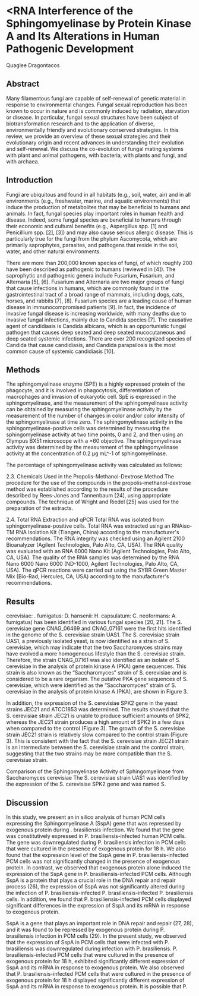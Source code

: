 # <RNA Interference of the Sphingomyelinase by Protein Kinase A and Its Alterations in Human Pathogenic Development
Quaglee Dragontacos


## Abstract
Many filamentous fungi are capable of self-renewal of genetic material in response to environmental changes. Fungal sexual reproduction has been known to occur in nature and is commonly induced by radiation, starvation or disease. In particular, fungal sexual structures have been subject of biotransformation research and to the application of diverse, environmentally friendly and evolutionary conserved strategies. In this review, we provide an overview of these sexual strategies and their evolutionary origin and recent advances in understanding their evolution and self-renewal. We discuss the co-evolution of fungal mating systems with plant and animal pathogens, with bacteria, with plants and fungi, and with archaea.


## Introduction
Fungi are ubiquitous and found in all habitats (e.g., soil, water, air) and in all environments (e.g., freshwater, marine, and aquatic environments) that induce the production of metabolites that may be beneficial to humans and animals. In fact, fungal species play important roles in human health and disease. Indeed, some fungal species are beneficial to humans through their economic and cultural benefits (e.g., Aspergillus spp. [1] and Penicillium spp. [2], [3]) and may also cause serious allergic disease. This is particularly true for the fungi from the phylum Ascomycota, which are primarily saprophytes, parasites, and pathogens that reside in the soil, water, and other natural environments.

There are more than 200,000 known species of fungi, of which roughly 200 have been described as pathogenic to humans (reviewed in [4]). The saprophytic and pathogenic genera include Fusarium, Fusarium, and Alternaria [5], [6]. Fusarium and Alternaria are two major groups of fungi that cause infections in humans, which are commonly found in the gastrointestinal tract of a broad range of mammals, including dogs, cats, horses, and rabbits [7], [8]. Fusarium species are a leading cause of human disease in immunocompromised patients [9]. In fact, the incidence of invasive fungal disease is increasing worldwide, with many deaths due to invasive fungal infections, mainly due to Candida species [7]. The causative agent of candidiasis is Candida albicans, which is an opportunistic fungal pathogen that causes deep seated and deep seated mucocutaneous and deep seated systemic infections. There are over 200 recognized species of Candida that cause candidiasis, and Candida parapsilosis is the most common cause of systemic candidiasis [10].


## Methods
The sphingomyelinase enzyme (SPE) is a highly expressed protein of the phagocyte, and it is involved in phagocytosis, differentiation of macrophages and invasion of eukaryotic cell. SpE is expressed in the sphingomyelinase, and the measurement of the sphingomyelinase activity can be obtained by measuring the sphingomyelinase activity by the measurement of the number of changes in color and/or color intensity of the sphingomyelinase at time zero. The sphingomyelinase activity in the sphingomyelinase-positive cells was determined by measuring the sphingomyelinase activity at two time points, 0 and 2, and then using an Olympus BX51 microscope with a ×60 objective. The sphingomyelinase activity was determined by the measurement of the sphingomyelinase activity at the concentration of 0.2 µg mL^-1 of sphingomyelinase.

The percentage of sphingomyelinase activity was calculated as follows:

2.3. Chemicals Used in the Propolis-Methanol-Dextrose Method
The procedure for the use of the compounds in the propolis-methanol-dextrose method was established according to the results of the procedure described by Rees-Jones and Tannenbaum [24], using appropriate compounds. The technique of Wright and Riedel [25] was used for the preparation of the extracts.

2.4. Total RNA Extraction and qPCR
Total RNA was isolated from sphingomyelinase-positive cells. Total RNA was extracted using an RNAiso-TM RNA Isolation Kit (Tiangen, China) according to the manufacturer's recommendations. The RNA integrity was checked using an Agilent 2100 Bioanalyzer (Agilent Technologies, Palo Alto, CA, USA). The RNA quality was evaluated with an RNA 6000 Nano Kit (Agilent Technologies, Palo Alto, CA, USA). The quality of the RNA samples was determined by the RNA Nano 6000 Nano 6000 (ND-1000, Agilent Technologies, Palo Alto, CA, USA). The qPCR reactions were carried out using the SYBR Green Master Mix (Bio-Rad, Hercules, CA, USA) according to the manufacturer's recommendations.


## Results
cerevisiae: . fumigatus: D. hansenii: H. capsulatum: C. neoformans: A. fumigatus) has been identified in various fungal species [20, 21]. The S. cerevisiae gene CNAG_06469 and CNAG_07161 were the first hits identified in the genome of the S. cerevisiae strain UAS1. The S. cerevisiae strain UAS1, a previously isolated yeast, is now identified as a strain of S. cerevisiae, which may indicate that the two Saccharomyces strains may have evolved a more homogeneous lifestyle than the S. cerevisiae strain. Therefore, the strain CNAG_07161 was also identified as an isolate of S. cerevisiae in the analysis of protein kinase A (PKA) gene sequences. This strain is also known as the “Saccharomyces” strain of S. cerevisiae and is considered to be a rare organism. The putative PKA gene sequences of S. cerevisiae, which were identified as the “Saccharomyces” strain of S. cerevisiae in the analysis of protein kinase A (PKA), are shown in Figure 3.

In addition, the expression of the S. cerevisiae SPK2 gene in the yeast strains JEC21 and ATCC1853 was determined. The results showed that the S. cerevisiae strain JEC21 is unable to produce sufficient amounts of SPK2, whereas the JEC21 strain produces a high amount of SPK2 in a few days when compared to the control (Figure 3). The growth of the S. cerevisiae strain JEC21 strain is relatively slow compared to the control strain (Figure 3). This is consistent with the fact that the S. cerevisiae strain JEC21 strain is an intermediate between the S. cerevisiae strain and the control strain, suggesting that the two strains may be more compatible than the S. cerevisiae strain.

Comparison of the Sphingomyelinase Activity of Sphingomyelinase from Saccharomyces cerevisiae
The S. cerevisiae strain UAS1 was identified by the expression of the S. cerevisiae SPK2 gene and was named S.


## Discussion
In this study, we present an in silico analysis of human PCM cells expressing the Sphingomyelinase A (SspA) gene that was repressed by exogenous protein during . brasiliensis infection. We found that the gene was constitutively expressed in P. brasiliensis-infected human PCM cells. The gene was downregulated during P. brasiliensis infection in PCM cells that were cultured in the presence of exogenous protein for 18 h. We also found that the expression level of the SspA gene in P. brasiliensis-infected PCM cells was not significantly changed in the presence of exogenous protein. In contrast, we observed that exogenous protein alone induced the expression of the SspA gene in P. brasiliensis-infected PCM cells. Although SspA is a protein that plays a crucial role in the DNA repair and repair process (26), the expression of SspA was not significantly altered during the infection of P. brasiliensis-infected P. brasiliensis-infected P. brasiliensis cells. In addition, we found that P. brasiliensis-infected PCM cells displayed significant differences in the expression of SspA and its mRNA in response to exogenous protein.

SspA is a gene that plays an important role in DNA repair and repair (27, 28), and it was found to be repressed by exogenous protein during P. brasiliensis infection in PCM cells (29). In the present study, we observed that the expression of SspA in PCM cells that were infected with P. brasiliensis was downregulated during infection with P. brasiliensis. P. brasiliensis-infected PCM cells that were cultured in the presence of exogenous protein for 18 h, exhibited significantly different expression of SspA and its mRNA in response to exogenous protein. We also observed that P. brasiliensis-infected PCM cells that were cultured in the presence of exogenous protein for 18 h displayed significantly different expression of SspA and its mRNA in response to exogenous protein. It is possible that P.

